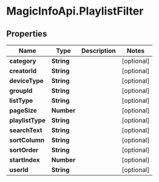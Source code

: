 # MagicInfoApi.PlaylistFilter

## Properties
Name | Type | Description | Notes
------------ | ------------- | ------------- | -------------
**category** | **String** |  | [optional] 
**creatorId** | **String** |  | [optional] 
**deviceType** | **String** |  | [optional] 
**groupId** | **String** |  | [optional] 
**listType** | **String** |  | [optional] 
**pageSize** | **Number** |  | [optional] 
**playlistType** | **String** |  | [optional] 
**searchText** | **String** |  | [optional] 
**sortColumn** | **String** |  | [optional] 
**sortOrder** | **String** |  | [optional] 
**startIndex** | **Number** |  | [optional] 
**userId** | **String** |  | [optional] 


